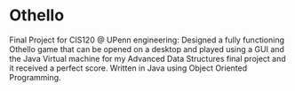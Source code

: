 # Othello
Final Project for CIS120 @ UPenn engineering: Designed a fully functioning Othello game that can be opened on a desktop and played using a GUI and the Java Virtual machine for my Advanced Data Structures final project and it received a perfect score. Written in Java using Object Oriented Programming. 
